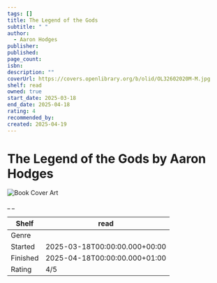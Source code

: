 ```yaml
---
tags: []
title: The Legend of the Gods
subtitle: " "
author:
  - Aaron Hodges
publisher:
published:
page_count:
isbn:
description: ""
coverUrl: https://covers.openlibrary.org/b/olid/OL32602020M-M.jpg
shelf: read
owned: true
start_date: 2025-03-18
end_date: 2025-04-18
rating: 4
recommended_by:
created: 2025-04-19
---
```


# The Legend of the Gods by Aaron Hodges

![Book Cover Art](https://covers.openlibrary.org/b/olid/OL32602020M-M.jpg)

_ _

| Shelf | read |
| --- | --- |
| Genre |  |
| Started | 2025-03-18T00:00:00.000+00:00 |
| Finished | 2025-04-18T00:00:00.000+01:00 |
| Rating | 4/5 |

